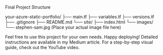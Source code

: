 Final Project Structure 

your-azure-static-portfolio/
├── main.tf
├── variables.tf
├── versions.tf
├── .gitignore
├── README.md
└── site/
    ├── index.html
    └── images/
        └── stephen-sam.jpg  (Place your actual image file here)

Feel free to use this project for your own needs. Happy deploying!
Detailed instructions are available in my Medium article.
For a step-by-step visual guide, check out the YouTube video.
